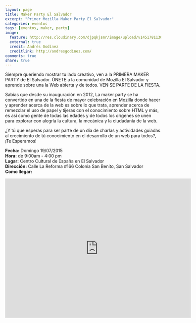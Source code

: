 ```yaml
---
layout: page
title: Maker Party El Salvador
excerpt: "Primer Mozilla Maker Party El Salvador"
categories: eventos
tags: [eventos, maker, party]
image:
  feature: http://res.cloudinary.com/djpqkjsmr/image/upload/v1451781130/MozSV/makerparty.png
  external: true
  credit: Andrés Godínez
  creditlink: http://andresgodinez.com/  
comments: true
share: true
---
```


Siempre queriendo mostrar tu lado creativo, ven a la PRIMERA MAKER PARTY de El Salvador. ÚNETE a la comunidad de Mozilla El Salvador y aprende sobre una la Web abierta y de todos. VEN SE PARTE DE LA FIESTA.

Sabias que desde su inauguración en 2012, La maker party se ha convertido en una de la fiesta de mayor celebración en Mozilla donde hacer y aprender acerca de la web es sobre lo que trata, aprender acerca de remezclar el uso de papel y tijeras con el conocimiento sobre HTML y más, es así como gente de todas las edades y de todos los orígenes se unen para explorar con alegría la cultura, la mecánica y la ciudadanía de la web.

¿Y tú que esperas para ser parte de un día de charlas y actividades guiadas al crecimiento de tú conocimiento en el desarrollo de un web para todos?, ¡Te Esperamos!

**Fecha:** Domingo 19/07/2015<br>
**Hora:** de 9:00am - 4:00 pm<br>
**Lugar:** Centro Cultural de España en El Salvador<br>
**Dirección:** Calle La Reforma #166 Colonia San Benito, San Salvador<br>
**Como llegar:** <br>

<iframe src="https://www.google.com/maps/embed?pb=!1m18!1m12!1m3!1d3876.4151150636326!2d-89.23326174999998!3d13.693290000000006!2m3!1f0!2f0!3f0!3m2!1i1024!2i768!4f13.1!3m3!1m2!1s0x8f63303a0eb80e1f%3A0xb030fd94193c0d9f!2sLa+Casa+Tomada!5e0!3m2!1sen!2s!4v1437003201167" width="600" height="450" frameborder="0" style="border:0" allowfullscreen></iframe>

